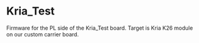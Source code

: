 # Kria_Test

Firmware for the PL side of the Kria_Test board. Target is Kria K26 module on our custom carrier board.
